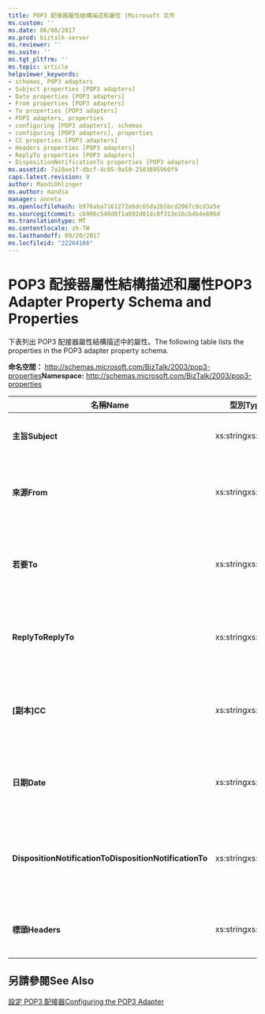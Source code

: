 ```yaml
---
title: POP3 配接器屬性結構描述和屬性 |Microsoft 文件
ms.custom: ''
ms.date: 06/08/2017
ms.prod: biztalk-server
ms.reviewer: ''
ms.suite: ''
ms.tgt_pltfrm: ''
ms.topic: article
helpviewer_keywords:
- schemas, POP3 adapters
- Subject properties [POP3 adapters]
- Date properties [POP3 adapters]
- From properties [POP3 adapters]
- To properties [POP3 adapters]
- POP3 adapters, properties
- configuring [POP3 adapters], schemas
- configuring [POP3 adapters], properties
- CC properties [POP3 adapters]
- Headers properties [POP3 adapters]
- ReplyTo properties [POP3 adapters]
- DispositionNotificationTo properties [POP3 adapters]
ms.assetid: 7a10ae1f-dbcf-4c05-9a50-2503895960f9
caps.latest.revision: 9
author: MandiOhlinger
ms.author: mandia
manager: anneta
ms.openlocfilehash: b976aba7161272ebdc65da2b5bcd2067c8cd3a5e
ms.sourcegitcommit: cb908c540d8f1a692d01dc8f313e16cb4b4e696d
ms.translationtype: MT
ms.contentlocale: zh-TW
ms.lasthandoff: 09/20/2017
ms.locfileid: "22264166"
---
```

# <a name="pop3-adapter-property-schema-and-properties"></a><span data-ttu-id="caea4-102">POP3 配接器屬性結構描述和屬性</span><span class="sxs-lookup"><span data-stu-id="caea4-102">POP3 Adapter Property Schema and Properties</span></span>
<span data-ttu-id="caea4-103">下表列出 POP3 配接器屬性結構描述中的屬性。</span><span class="sxs-lookup"><span data-stu-id="caea4-103">The following table lists the properties in the POP3 adapter property schema.</span></span>  
  
 <span data-ttu-id="caea4-104">**命名空間：** http://schemas.microsoft.com/BizTalk/2003/pop3-properties</span><span class="sxs-lookup"><span data-stu-id="caea4-104">**Namespace:** http://schemas.microsoft.com/BizTalk/2003/pop3-properties</span></span>  
  
|<span data-ttu-id="caea4-105">**名稱**</span><span class="sxs-lookup"><span data-stu-id="caea4-105">**Name**</span></span>|<span data-ttu-id="caea4-106">**型別**</span><span class="sxs-lookup"><span data-stu-id="caea4-106">**Type**</span></span>|<span data-ttu-id="caea4-107">**說明**</span><span class="sxs-lookup"><span data-stu-id="caea4-107">**Description**</span></span>|  
|--------------|--------------|---------------------|  
|<span data-ttu-id="caea4-108">**主旨**</span><span class="sxs-lookup"><span data-stu-id="caea4-108">**Subject**</span></span>|<span data-ttu-id="caea4-109">xs:string</span><span class="sxs-lookup"><span data-stu-id="caea4-109">xs:string</span></span>|<span data-ttu-id="caea4-110">指定的內容放在**主旨**訊息標頭</span><span class="sxs-lookup"><span data-stu-id="caea4-110">Specifies the content placed on the **Subject** header for the message</span></span>|  
|<span data-ttu-id="caea4-111">**來源**</span><span class="sxs-lookup"><span data-stu-id="caea4-111">**From**</span></span>|<span data-ttu-id="caea4-112">xs:string</span><span class="sxs-lookup"><span data-stu-id="caea4-112">xs:string</span></span>|<span data-ttu-id="caea4-113">指定放在電子郵件地址**從**標頭欄位的電子郵件訊息。</span><span class="sxs-lookup"><span data-stu-id="caea4-113">Specifies the e-mail address placed on the **From** header field of the e-mail message.</span></span>|  
|<span data-ttu-id="caea4-114">**若要**</span><span class="sxs-lookup"><span data-stu-id="caea4-114">**To**</span></span>|<span data-ttu-id="caea4-115">xs:string</span><span class="sxs-lookup"><span data-stu-id="caea4-115">xs:string</span></span>|<span data-ttu-id="caea4-116">指定的電子郵件地址或多個放**至**標頭欄位的電子郵件訊息。</span><span class="sxs-lookup"><span data-stu-id="caea4-116">Specifies the e-mail address or addresses placed on the **To** header field of the e-mail message.</span></span>|  
|<span data-ttu-id="caea4-117">**ReplyTo**</span><span class="sxs-lookup"><span data-stu-id="caea4-117">**ReplyTo**</span></span>|<span data-ttu-id="caea4-118">xs:string</span><span class="sxs-lookup"><span data-stu-id="caea4-118">xs:string</span></span>|<span data-ttu-id="caea4-119">指定放在電子郵件地址**ReplyTo**標頭欄位的電子郵件訊息。</span><span class="sxs-lookup"><span data-stu-id="caea4-119">Specifies the e-mail address placed on the **ReplyTo** header field of the e-mail message.</span></span>|  
|<span data-ttu-id="caea4-120">**[副本]**</span><span class="sxs-lookup"><span data-stu-id="caea4-120">**CC**</span></span>|<span data-ttu-id="caea4-121">xs:string</span><span class="sxs-lookup"><span data-stu-id="caea4-121">xs:string</span></span>|<span data-ttu-id="caea4-122">指定的電子郵件地址或多個放**CC**標頭欄位的電子郵件訊息。</span><span class="sxs-lookup"><span data-stu-id="caea4-122">Specifies the e-mail address or addresses placed on the **CC** header field of the e-mail message.</span></span>|  
|<span data-ttu-id="caea4-123">**日期**</span><span class="sxs-lookup"><span data-stu-id="caea4-123">**Date**</span></span>|<span data-ttu-id="caea4-124">xs:string</span><span class="sxs-lookup"><span data-stu-id="caea4-124">xs:string</span></span>|<span data-ttu-id="caea4-125">指定的內容放在**日期**標頭欄位的電子郵件訊息。</span><span class="sxs-lookup"><span data-stu-id="caea4-125">Specifies the content placed on the **Date** header field of the e-mail message.</span></span>|  
|<span data-ttu-id="caea4-126">**DispositionNotificationTo**</span><span class="sxs-lookup"><span data-stu-id="caea4-126">**DispositionNotificationTo**</span></span>|<span data-ttu-id="caea4-127">xs:string</span><span class="sxs-lookup"><span data-stu-id="caea4-127">xs:string</span></span>|<span data-ttu-id="caea4-128">指定的內容放在**DispositionNotificationTo**標頭欄位的電子郵件訊息。</span><span class="sxs-lookup"><span data-stu-id="caea4-128">Specifies the content placed on the **DispositionNotificationTo** header field of the e-mail message.</span></span>|  
|<span data-ttu-id="caea4-129">**標頭**</span><span class="sxs-lookup"><span data-stu-id="caea4-129">**Headers**</span></span>|<span data-ttu-id="caea4-130">xs:string</span><span class="sxs-lookup"><span data-stu-id="caea4-130">xs:string</span></span>|<span data-ttu-id="caea4-131">指定電子郵件訊息所有標頭欄位的內容。</span><span class="sxs-lookup"><span data-stu-id="caea4-131">Specifies the content of all of the header fields of the e-mail message.</span></span>|  
  
## <a name="see-also"></a><span data-ttu-id="caea4-132">另請參閱</span><span class="sxs-lookup"><span data-stu-id="caea4-132">See Also</span></span>  
 [<span data-ttu-id="caea4-133">設定 POP3 配接器</span><span class="sxs-lookup"><span data-stu-id="caea4-133">Configuring the POP3 Adapter</span></span>](../core/configuring-the-pop3-adapter.md)